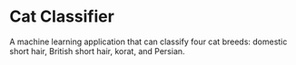 # Cat Classifier

A machine learning application that can classify four cat breeds: domestic short hair, British short hair, korat, and Persian.
